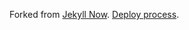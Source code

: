 Forked from [Jekyll Now](https://github.com/barryclark/jekyll-now).
[Deploy process](https://www.drewsilcock.co.uk/custom-jekyll-plugins).

